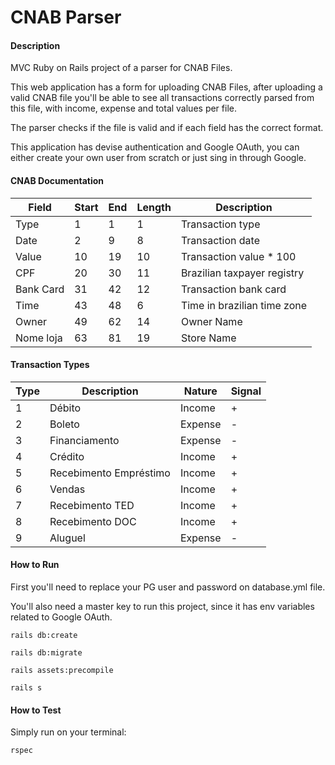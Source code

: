 
# CNAB Parser

#### Description

MVC Ruby on Rails project of a parser for CNAB Files.

This web application has a form for uploading CNAB Files, after uploading a valid CNAB file you'll be able to see all transactions correctly parsed from this file, with income, expense and total values per file.

The parser checks if the file is valid and if each field has the correct format.

This application has devise authentication and Google OAuth, you can either create your own user from scratch or just sing in through Google.

#### CNAB Documentation

| Field     | Start | End | Length | Description                 |
| --------- | ----- | --- | ------ | --------------------------- |
| Type      | 1     | 1   | 1      | Transaction type            |
| Date      | 2     | 9   | 8      | Transaction date            |
| Value     | 10    | 19  | 10     | Transaction value * 100     |
| CPF       | 20    | 30  | 11     | Brazilian taxpayer registry |
| Bank Card | 31    | 42  | 12     | Transaction bank card       |
| Time      | 43    | 48  | 6      | Time in brazilian time zone |
| Owner     | 49    | 62  | 14     | Owner Name                  |
| Nome loja | 63    | 81  | 19     | Store Name                  |

#### Transaction Types

| Type | Description             | Nature  | Signal |
| ---- | ----------------------- | ------- | ------ |
| 1    | Débito                 | Income  | +      |
| 2    | Boleto                  | Expense | -      |
| 3    | Financiamento           | Expense | -      |
| 4    | Crédito                | Income  | +      |
| 5    | Recebimento Empréstimo | Income  | +      |
| 6    | Vendas                  | Income  | +      |
| 7    | Recebimento TED         | Income  | +      |
| 8    | Recebimento DOC         | Income  | +      |
| 9    | Aluguel                 | Expense | -      |

#### How to Run

First you'll need to replace your PG user and password on database.yml file.

You'll also need a master key to run this project, since it has env variables related to Google OAuth.

`rails db:create`

`rails db:migrate`

`rails assets:precompile`

`rails s`

#### How to Test

Simply run on your terminal:

`rspec`
